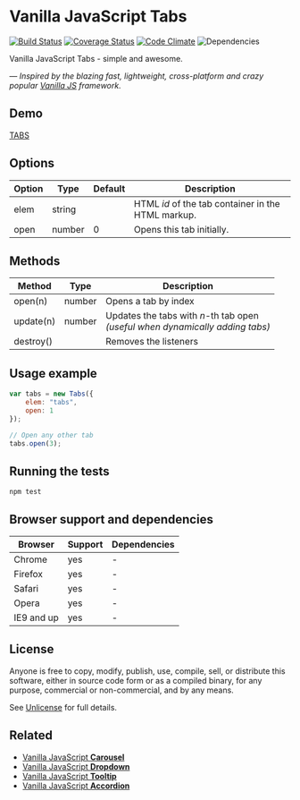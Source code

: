 # Vanilla JavaScript Tabs

[![Build Status](https://travis-ci.org/zoltantothcom/vanilla-js-tabs.svg?branch=master)](https://travis-ci.org/zoltantothcom/vanilla-js-tabs) [![Coverage Status](https://coveralls.io/repos/github/zoltantothcom/vanilla-js-tabs/badge.svg?branch=master)](https://coveralls.io/github/zoltantothcom/vanilla-js-tabs?branch=master) [![Code Climate](https://codeclimate.com/github/zoltantothcom/vanilla-js-tabs/badges/gpa.svg)](https://codeclimate.com/github/zoltantothcom/vanilla-js-tabs) ![Dependencies](https://img.shields.io/badge/dependencies-none-brightgreen.svg)

Vanilla JavaScript Tabs - simple and awesome.

*— Inspired by the blazing fast, lightweight, cross-platform and crazy popular [Vanilla JS](http://vanilla-js.com/)  framework.*


## Demo

[TABS](http://zoltantothcom.github.io/vanilla-js-tabs)


## Options

Option | Type | Default | Description
------ | ---- | ------- | -----------
elem | string |  | HTML _id_ of the tab container in the HTML markup.
open | number | 0 | Opens this tab initially.


## Methods

Method | Type | Description
------ | ---- | -----------
open(n) | number | Opens a tab by index
update(n) | number | Updates the tabs with _n_-th tab open<br />_(useful when dynamically adding tabs)_
destroy() | | Removes the listeners


## Usage example

```javascript
var tabs = new Tabs({
    elem: "tabs",
    open: 1
});
```

```javascript
// Open any other tab
tabs.open(3);
```


## Running the tests

```
npm test
```


## Browser support and dependencies

Browser | Support | Dependencies
------ | -------- | -----------
Chrome | yes | -
Firefox | yes | -
Safari | yes | -
Opera | yes | -
IE9 and up | yes | -


## License

Anyone is free to copy, modify, publish, use, compile, sell, or distribute this software, either in source code form or as a compiled binary, for any purpose, commercial or non-commercial, and by any means.

See [Unlicense](http://unlicense.org) for full details.


## Related

* [Vanilla JavaScript **Carousel**](https://github.com/zoltantothcom/vanilla-js-carousel)
* [Vanilla JavaScript **Dropdown**](https://github.com/zoltantothcom/vanilla-js-dropdown)
* [Vanilla JavaScript **Tooltip**](https://github.com/zoltantothcom/vanilla-js-tooltip)
* [Vanilla JavaScript **Accordion**](https://github.com/zoltantothcom/vanilla-js-accordion)

